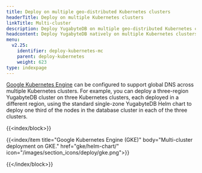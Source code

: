 ```yaml
---
title: Deploy on multiple geo-distributed Kubernetes clusters
headerTitle: Deploy on multiple Kubernetes clusters
linkTitle: Multi-cluster
description: Deploy YugabyteDB on multiple geo-distributed Kubernetes clusters.
headcontent: Deploy YugabyteDB natively on multiple Kubernetes clusters.
menu:
  v2.25:
    identifier: deploy-kubernetes-mc
    parent: deploy-kubernetes
    weight: 623
type: indexpage
---
```


[Google Kubernetes Engine](https://cloud.google.com/kubernetes-engine/docs/concepts/types-of-clusters) can be configured to support global DNS across multiple Kubernetes clusters. For example, you can deploy a three-region YugabyteDB cluster on three Kubernetes clusters, each deployed in a different region, using the standard single-zone YugabyteDB Helm chart to deploy one third of the nodes in the database cluster in each of the three clusters.

{{<index/block>}}

  {{<index/item
    title="Google Kubernetes Engine (GKE)"
    body="Multi-cluster deployment on GKE."
    href="gke/helm-chart/"
    icon="/images/section_icons/deploy/gke.png">}}

{{</index/block>}}
